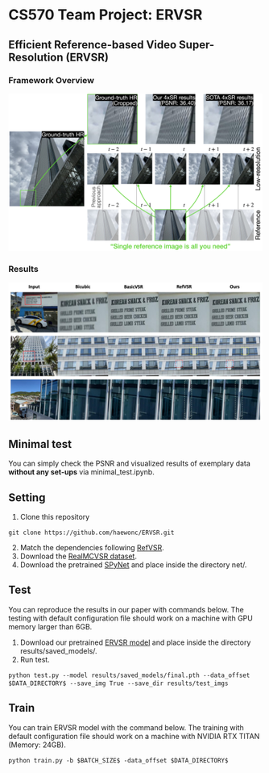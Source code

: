 # CS570 Team Project: ERVSR
## Efficient Reference-based Video Super-Resolution (ERVSR)
### Framework Overview
![framework](images/overview.jpeg)
### Results
![quality](images/qual.jpeg)

## Minimal test
You can simply check the PSNR and visualized results of exemplary data **without any set-ups** via minimal_test.ipynb.

## Setting
1. Clone this repository
```
git clone https://github.com/haewonc/ERVSR.git
```
2. Match the dependencies following [RefVSR](https://github.com/codeslake/RefVSR).
3. Download the [RealMCVSR dataset](https://github.com/codeslake/RefVSR).
4. Download the pretrained [SPyNet](https://www.dropbox.com/s/cffujo2sjxiop0a/SPyNet.pytorch) and place inside the directory net/.

## Test 
You can reproduce the results in our paper with commands below. The testing with default configuration file should work on a machine with GPU memory larger than 6GB.
1. Download our pretrained [ERVSR model](https://www.dropbox.com/s/gruth7l24ejsgkt/final.pth) and place inside the directory results/saved_models/.
2. Run test.
```
python test.py --model results/saved_models/final.pth --data_offset $DATA_DIRECTORY$ --save_img True --save_dir results/test_imgs
```

## Train
You can train ERVSR model with the command below. The training with default configuration file should work on a machine with NVIDIA RTX TITAN (Memory: 24GB).
```
python train.py -b $BATCH_SIZE$ -data_offset $DATA_DIRECTORY$
```